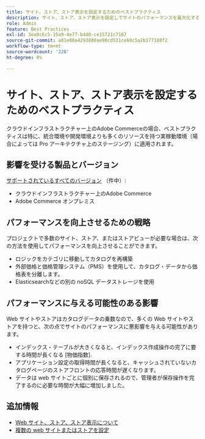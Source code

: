 ```yaml
---
title: サイト、ストア、ストア表示を設定するためのベストプラクティス
description: サイト、ストア、ストア表示を設定してサイトのパフォーマンスを最大化するためのベストプラクティスについて説明します。
role: Admin
feature: Best Practices
exl-id: 3ea0c6c5-15a9-4e77-b4d0-ce15721c7167
source-git-commit: a81e88a4293880ae90cd531ce60c5a2b177188f2
workflow-type: tm+mt
source-wordcount: '228'
ht-degree: 0%

---
```


# サイト、ストア、ストア表示を設定するためのベストプラクティス

クラウドインフラストラクチャー上のAdobe Commerceの場合、ベストプラクティスは特に、統合環境や開発環境よりも多くのリソースを持つ実稼動環境（場合によっては Pro アーキテクチャ上のステージング）に適用されます。

## 影響を受ける製品とバージョン

[サポートされているすべてのバージョン](../../../release/versions.md) （件中）:

- クラウドインフラストラクチャー上のAdobe Commerce
- Adobe Commerce オンプレミス

## パフォーマンスを向上させるための戦略

プロジェクトで多数のサイト、ストア、またはストアビューが必要な場合は、次の方法を使用してパフォーマンスを向上させることができます。

- ロジックをカテゴリに移動してカタログを再構築
- 外部価格と価格管理システム（PMS）を使用して、カタログ・データから価格表を分離します。
- Elasticsearchなどの別の noSQL データストレージを使用

## パフォーマンスに与える可能性のある影響

Web サイトやストアはカタログデータの乗数なので、多くの Web サイトやストアを持つと、次の点でサイトのパフォーマンスに悪影響を与える可能性があります。

- インデックス・テーブルが大きくなると、インデックス作成操作の完了に要する時間が長くなる [物価指数].
- アプリケーション設定の取得時間が長くなると、キャッシュされていないカタログページのストアフロントの応答時間が遅くなります。
- データは web サイトごとに個別に保存されるので、管理者が保存操作を完了するのに必要な時間が大幅に増加しました。


## 追加情報

- [Web サイト、ストア、ストア表示について](https://devdocs.magento.com/cloud/configure/configure-best-practices.html#sites)
- [複数の web サイトまたはストアを設定](https://devdocs.magento.com/cloud/project/project-multi-sites.html)
